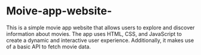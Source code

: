 # Moive-app-website-
This is a simple movie app website that allows users to explore and discover information about movies. The app uses HTML, CSS, and JavaScript to create a dynamic and interactive user experience. Additionally, it makes use of a basic API to fetch movie data.
